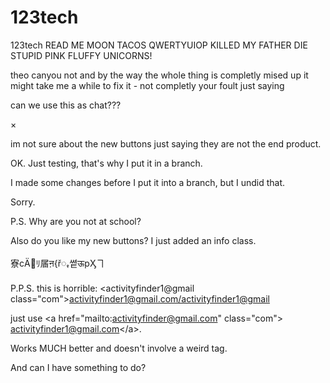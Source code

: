 # 123tech

123tech
READ ME
MOON TACOS
QWERTYUIOP KILLED MY FATHER
DIE STUPID PINK FLUFFY UNICORNS!


theo canyou not and by the way the whole thing is completly mised up it might take me a while to fix it - not completly your foult just saying 

can we use this as chat???

&times;

im not sure about the new buttons just saying they are not the end product.

OK. Just testing, that's why I put it in a branch. 

I made some changes before I put it into a branch, but I undid that. 

Sorry. 

P.S. Why are you not at school? 

Also do you like my new buttons? I just added an info class. 

&#23534;&#1010;&#1234;&#23;&#65432;&#14234;&#2345;&#123;&#345;&#43643;&#50105;&#2314;&#112;&#1276;&#12543;

P.P.S. this is horrible: <activityfinder1@gmail class="com">activityfinder1@gmail.com</activityfinder1@gmail>

just use &lt;a href="mailto:activityfinder@gmail.com" class="com"> activityfinder1@gmail.com&lt;/a>. 

Works MUCH better and doesn't involve a weird tag. 

And can I have something to do? 
